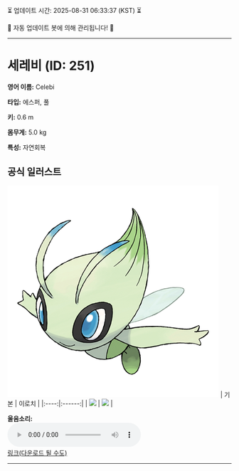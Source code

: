 
⏳ 업데이트 시간: 2025-08-31 06:33:37 (KST) ⏳

🤖 자동 업데이트 봇에 의해 관리됩니다! 🤖

---

# 세레비 (ID: 251)
**영어 이름:** Celebi

**타입:** 에스퍼, 풀

**키:** 0.6 m

**몸무게:** 5.0 kg

**특성:** 자연회복

## 공식 일러스트
![](https://raw.githubusercontent.com/PokeAPI/sprites/master/sprites/pokemon/other/official-artwork/251.png)
| 기본 | 이로치 |
|:----:|:------:|
| <img src="http://play.pokemonshowdown.com/sprites/ani/celebi.gif" width="200"> | <img src="http://play.pokemonshowdown.com/sprites/ani-shiny/celebi.gif" width="200"> |

**울음소리:**<br><audio controls src="https://raw.githubusercontent.com/PokeAPI/cries/main/cries/pokemon/latest/251.ogg"></audio><br> [링크(다운로드 될 수도)](https://raw.githubusercontent.com/PokeAPI/cries/main/cries/pokemon/latest/251.ogg)


---
